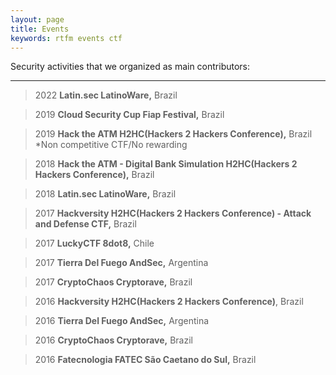 ```yaml
---
layout: page
title: Events
keywords: rtfm events ctf
---
```

Security activities that we organized as main contributors:

-----

> 2022 **Latin.sec LatinoWare,**  Brazil  

> 2019 **Cloud Security Cup Fiap Festival,** Brazil  

> 2019 **Hack the ATM H2HC(Hackers 2 Hackers Conference),** Brazil  
> *Non competitive CTF/No rewarding  

> 2018 **Hack the ATM - Digital Bank Simulation H2HC(Hackers 2 Hackers Conference),** Brazil  

> 2018 **Latin.sec LatinoWare,**  Brazil

> 2017 **Hackversity H2HC(Hackers 2 Hackers Conference) - Attack and Defense CTF,** Brazil

> 2017 **LuckyCTF 8dot8,** Chile

> 2017 **Tierra Del Fuego AndSec,** Argentina

> 2017 **CryptoChaos Cryptorave,** Brazil

> 2016 **Hackversity H2HC(Hackers 2 Hackers Conference)**, Brazil

> 2016 **Tierra Del Fuego AndSec,** Argentina

> 2016 **CryptoChaos Cryptorave,** Brazil

> 2016 **Fatecnologia FATEC São Caetano do Sul,** Brazil
